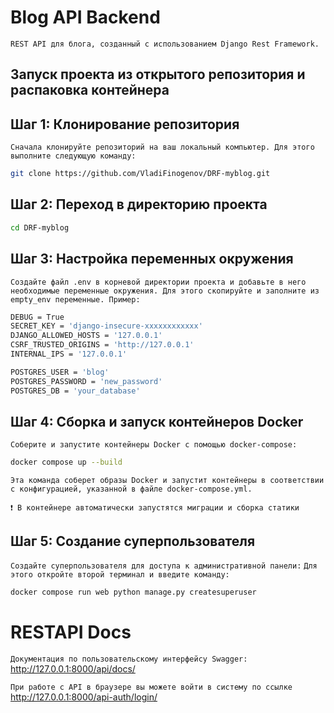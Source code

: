 # Blog API Backend

`REST API для блога, созданный с использованием Django Rest Framework.`

## Запуск проекта из открытого репозитория и распаковка контейнера

## Шаг 1: Клонирование репозитория

`Сначала клонируйте репозиторий на ваш локальный компьютер. Для этого выполните следующую команду:`

```bash
git clone https://github.com/VladiFinogenov/DRF-myblog.git
```

## Шаг 2: Переход в директорию проекта

```bash
cd DRF-myblog
```

## Шаг 3: Настройка переменных окружения

`Создайте файл .env в корневой директории проекта и добавьте в него необходимые переменные окружения. Для этого скопируйте и заполните из empty_env переменные. Пример:`
```bash
DEBUG = True
SECRET_KEY = 'django-insecure-xxxxxxxxxxxx'
DJANGO_ALLOWED_HOSTS = '127.0.0.1'
CSRF_TRUSTED_ORIGINS = 'http://127.0.0.1'
INTERNAL_IPS = '127.0.0.1'

POSTGRES_USER = 'blog'
POSTGRES_PASSWORD = 'new_password'
POSTGRES_DB = 'your_database'
```
## Шаг 4: Сборка и запуск контейнеров Docker

`Соберите и запустите контейнеры Docker с помощью docker-compose:`
```bash
docker compose up --build
```
`Эта команда соберет образы Docker и запустит контейнеры в соответствии с конфигурацией, указанной в файле docker-compose.yml.`

`❗ В контейнере автоматически запустятся миграции и сборка статики`

## Шаг 5: Создание суперпользователя

`Создайте суперпользователя для доступа к административной панели:`
`Для этого откройте второй терминал и введите команду:`
```bash
docker compose run web python manage.py createsuperuser
```

# RESTAPI Docs
`Документация по пользовательскому интерфейсу Swagger:` http://127.0.0.1:8000/api/docs/

`При работе с API в браузере вы можете войти в систему по ссылке` http://127.0.0.1:8000/api-auth/login/